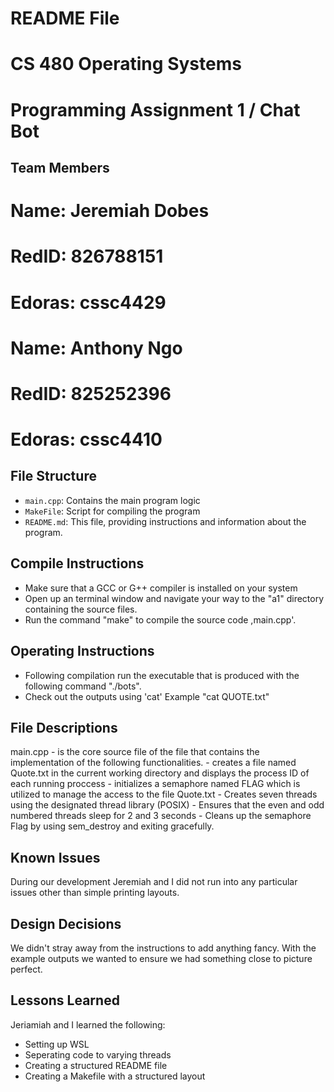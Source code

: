 # README File

# CS 480 Operating Systems
# Programming Assignment 1 / Chat Bot 
## Team Members 
# Name: Jeremiah Dobes
# RedID: 826788151
# Edoras: cssc4429

# Name: Anthony Ngo
# RedID: 825252396
# Edoras: cssc4410

## File Structure

- `main.cpp`: Contains the main program logic
- `MakeFile`: Script for compiling the program
- `README.md`: This file, providing instructions and information about the program.


## Compile Instructions 
- Make sure that a GCC or G++ compiler is installed on your system
- Open up an terminal window and navigate your way to the "a1" directory containing the source files.
- Run the command "make" to compile the source code ,main.cpp'.

## Operating Instructions 
- Following compilation run the executable that is produced with the following command "./bots".
- Check out the outputs using 'cat' <filename> Example "cat QUOTE.txt"

## File Descriptions
main.cpp - is the core source file of the file that contains the implementation of the following functionalities. 
    - creates a file named Quote.txt in the current working directory and displays the process ID of each running proccess
    - initializes a semaphore named FLAG which is utilized to manage the access to the file Quote.txt
    - Creates seven threads using the designated thread library (POSIX)
    - Ensures that the even and odd numbered threads sleep for 2 and 3 seconds
    - Cleans up the semaphore Flag by using sem_destroy and exiting gracefully.

## Known Issues 
During our development Jeremiah and I did not run into any particular issues other than simple printing layouts. 

## Design Decisions
We didn't stray away from the instructions to add anything fancy. With the example outputs we wanted to ensure we had something close to picture perfect. 

## Lessons Learned
Jeriamiah and I learned the following:

- Setting up WSL 
- Seperating code to varying threads
- Creating a structured README file
- Creating a Makefile with a structured layout

